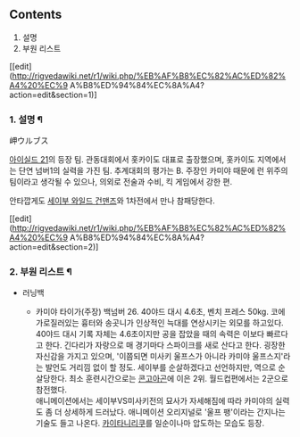 ## Contents

    

1. 설명 
2. 부원 리스트 

[[edit](http://rigvedawiki.net/r1/wiki.php/%EB%AF%B8%EC%82%AC%ED%82%A4%20%EC%9
A%B8%ED%94%84%EC%8A%A4?action=edit&section=1)]

### 1. 설명 ¶

岬ウルブス

  

[아이실드 21](%EC%95%84%EC%9D%B4%EC%8B%A4%EB%93%9C%2021.md)의 등장 팀. 관동대회에서 홋카이도
대표로 출장했으며, 홋카이도 지역에서는 단연 넘버1의 실력을 가진 팀. 추계대회의 평가는 B. 주장인 카미야 때문에 런 위주의 팀이라고
생각될 수 있으나, 의외로 전술과 수비, 킥 게임에서 강한 편.

  

안타깝게도 [세이부 와일드 건맨즈](%EC%84%B8%EC%9D%B4%EB%B6%80%20%EC%99%80%EC%9D%BC%EB%93%9C%20%EA%B1%B4%EB%A7%A8%EC%A6%88.md)와 1차전에서 만나 참패당한다.

  

[[edit](http://rigvedawiki.net/r1/wiki.php/%EB%AF%B8%EC%82%AC%ED%82%A4%20%EC%9
A%B8%ED%94%84%EC%8A%A4?action=edit&section=2)]

### 2. 부원 리스트 ¶

  * 러닝백  

    * 카미야 타이가(주장)
백넘버 26. 40야드 대시 4.6초, 벤치 프레스 50kg. 코에 가로질러있는 흉터와 송곳니가 인상적인 늑대를 연상시키는 외모를 하고있다.
40야드 대시 기록 자체는 4.6초이지만 공을 잡았을 때의 속력은 이보다 빠르다고 한다. 긴다리가 자랑으로 매 경기마다 스파이크를 새로
산다고 한다. 굉장한 자신감을 가지고 있으며, '이쯤되면 미사키 울프스가 아니라 카미야 울프스지'라는 발언도 거리낌 없이 할 정도. 세이부를
순살하겠다고 선언하지만, 역으로 순살당한다. 최소 훈련시간으로는 [콘고아곤](%EC%BD%98%EA%B3%A0%20%EC%95%84%EA%B3%A4.md)에 이은 2위. 월드컵편에서는 2군으로 참전했다.  
애니메이션에서는 세이부VS미사키전의 묘사가 자세해짐에 따라 카미야의 실력도 좀 더 상세하게 드러났다. 애니메이션 오리지널로 '울프 팽'이라는
간지나는 기술도 들고 나온다. [카이타니리쿠](%EC%B9%B4%EC%9D%B4%ED%83%80%EB%8B%88%20%EB%A6%AC%EC%BF%A0.md)를 일순이나마
압도하는 모습도 등장.

